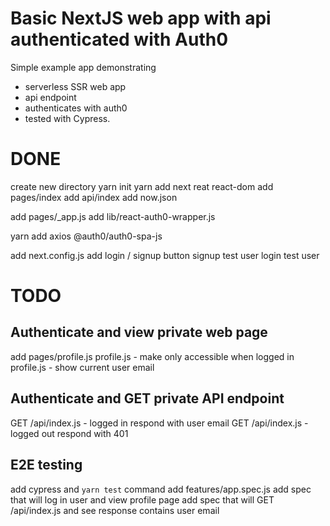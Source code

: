 Basic NextJS web app with api authenticated with Auth0
===

Simple example app demonstrating 
- serverless SSR web app
- api endpoint
- authenticates with auth0
- tested with Cypress.

DONE
===

create new directory
yarn init
yarn add next reat react-dom
add pages/index
add api/index
add now.json

add pages/_app.js
add lib/react-auth0-wrapper.js

yarn add axios @auth0/auth0-spa-js

add next.config.js
add login / signup button
signup test user
login test user

TODO
===

Authenticate and view private web page
---
add pages/profile.js 
profile.js - make only accessible when logged in
profile.js - show current user email

Authenticate and GET private API endpoint
---
GET /api/index.js - logged in respond with user email
GET /api/index.js - logged out respond with 401

E2E testing
---
add cypress and `yarn test` command
add features/app.spec.js
add spec that will log in user and view profile page
add spec that will GET /api/index.js and see response contains user email
